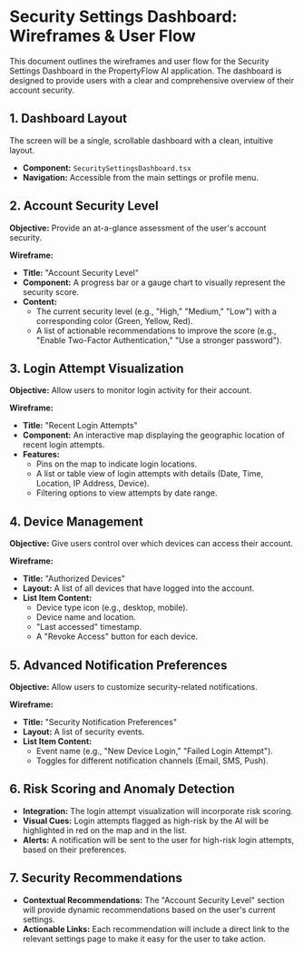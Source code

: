 # Security Settings Dashboard: Wireframes & User Flow

This document outlines the wireframes and user flow for the Security Settings Dashboard in the PropertyFlow AI application. The dashboard is designed to provide users with a clear and comprehensive overview of their account security.

## 1. Dashboard Layout

The screen will be a single, scrollable dashboard with a clean, intuitive layout.

- **Component:** `SecuritySettingsDashboard.tsx`
- **Navigation:** Accessible from the main settings or profile menu.

## 2. Account Security Level

**Objective:** Provide an at-a-glance assessment of the user's account security.

**Wireframe:**
- **Title:** "Account Security Level"
- **Component:** A progress bar or a gauge chart to visually represent the security score.
- **Content:**
    - The current security level (e.g., "High," "Medium," "Low") with a corresponding color (Green, Yellow, Red).
    - A list of actionable recommendations to improve the score (e.g., "Enable Two-Factor Authentication," "Use a stronger password").

## 3. Login Attempt Visualization

**Objective:** Allow users to monitor login activity for their account.

**Wireframe:**
- **Title:** "Recent Login Attempts"
- **Component:** An interactive map displaying the geographic location of recent login attempts.
- **Features:**
    - Pins on the map to indicate login locations.
    - A list or table view of login attempts with details (Date, Time, Location, IP Address, Device).
    - Filtering options to view attempts by date range.

## 4. Device Management

**Objective:** Give users control over which devices can access their account.

**Wireframe:**
- **Title:** "Authorized Devices"
- **Layout:** A list of all devices that have logged into the account.
- **List Item Content:**
    - Device type icon (e.g., desktop, mobile).
    - Device name and location.
    - "Last accessed" timestamp.
    - A "Revoke Access" button for each device.

## 5. Advanced Notification Preferences

**Objective:** Allow users to customize security-related notifications.

**Wireframe:**
- **Title:** "Security Notification Preferences"
- **Layout:** A list of security events.
- **List Item Content:**
    - Event name (e.g., "New Device Login," "Failed Login Attempt").
    - Toggles for different notification channels (Email, SMS, Push).

## 6. Risk Scoring and Anomaly Detection

- **Integration:** The login attempt visualization will incorporate risk scoring.
- **Visual Cues:** Login attempts flagged as high-risk by the AI will be highlighted in red on the map and in the list.
- **Alerts:** A notification will be sent to the user for high-risk login attempts, based on their preferences.

## 7. Security Recommendations

- **Contextual Recommendations:** The "Account Security Level" section will provide dynamic recommendations based on the user's current settings.
- **Actionable Links:** Each recommendation will include a direct link to the relevant settings page to make it easy for the user to take action.
